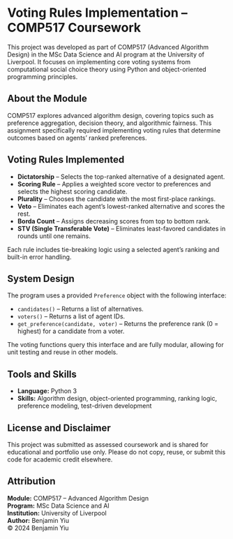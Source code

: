 # Voting Rules Implementation – COMP517 Coursework

This project was developed as part of COMP517 (Advanced Algorithm Design) in the MSc Data Science and AI program at the University of Liverpool. It focuses on implementing core voting systems from computational social choice theory using Python and object-oriented programming principles.

## About the Module

COMP517 explores advanced algorithm design, covering topics such as preference aggregation, decision theory, and algorithmic fairness. This assignment specifically required implementing voting rules that determine outcomes based on agents’ ranked preferences.

## Voting Rules Implemented
- **Dictatorship** – Selects the top-ranked alternative of a designated agent.
- **Scoring Rule** – Applies a weighted score vector to preferences and selects the highest scoring candidate.
- **Plurality** – Chooses the candidate with the most first-place rankings.
- **Veto** – Eliminates each agent’s lowest-ranked alternative and scores the rest.
- **Borda Count** – Assigns decreasing scores from top to bottom rank.
- **STV (Single Transferable Vote)** – Eliminates least-favored candidates in rounds until one remains.

Each rule includes tie-breaking logic using a selected agent’s ranking and built-in error handling.

## System Design

The program uses a provided `Preference` object with the following interface:
- `candidates()` – Returns a list of alternatives.
- `voters()` – Returns a list of agent IDs.
- `get_preference(candidate, voter)` – Returns the preference rank (0 = highest) for a candidate from a voter.

The voting functions query this interface and are fully modular, allowing for unit testing and reuse in other models.

## Tools and Skills
- **Language:** Python 3  
- **Skills:** Algorithm design, object-oriented programming, ranking logic, preference modeling, test-driven development

## License and Disclaimer
This project was submitted as assessed coursework and is shared for educational and portfolio use only. Please do not copy, reuse, or submit this code for academic credit elsewhere.

## Attribution
**Module:** COMP517 – Advanced Algorithm Design  
**Program:** MSc Data Science and AI  
**Institution:** University of Liverpool  
**Author:** Benjamin Yiu  
© 2024 Benjamin Yiu

